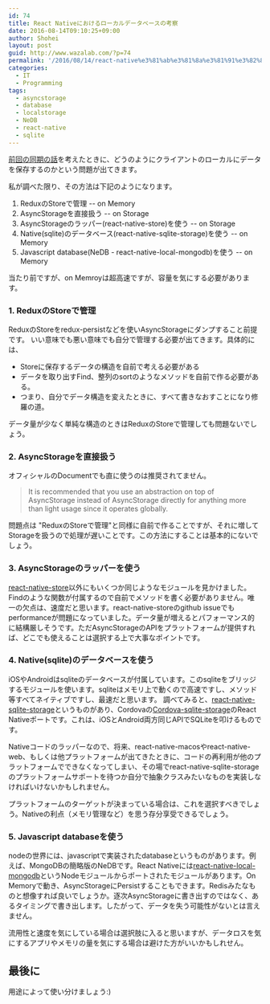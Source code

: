 ```yaml
---
id: 74
title: React Nativeにおけるローカルデータベースの考察
date: 2016-08-14T09:10:25+09:00
author: Shohei
layout: post
guid: http://www.wazalab.com/?p=74
permalink: '/2016/08/14/react-native%e3%81%ab%e3%81%8a%e3%81%91%e3%82%8b%e3%83%ad%e3%83%bc%e3%82%ab%e3%83%ab%e3%83%87%e3%83%bc%e3%82%bf%e3%83%99%e3%83%bc%e3%82%b9%e3%81%ae%e8%80%83%e5%af%9f/'
categories:
  - IT
  - Programming
tags:
  - asyncstorage
  - database
  - localstorage
  - NeDB
  - react-native
  - sqlite
---
```

[前回の同期の話](http://www.wazalab.com/2016/08/13/%E3%83%A2%E3%83%90%E3%82%A4%E3%83%AB%E3%82%A2%E3%83%97%E3%83%AA%E3%81%A8%E3%82%B5%E3%83%BC%E3%83%90%E9%96%93%E3%81%AE%E5%90%8C%E6%9C%9F%E6%96%B9%E6%B3%95-evernote-way/)を考えたときに、どうのようにクライアントのローカルにデータを保存するのかという問題が出てきます。

私が調べた限り、その方法は下記のようになります。

1. ReduxのStoreで管理 -- on Memory
2. AsyncStorageを直接扱う -- on Storage
3. AsyncStorageのラッパー(react-native-store)を使う -- on Storage
4. Native(sqlite)のデータベース(react-native-sqlite-storage)を使う -- on Memory
5. Javascript database(NeDB - react-native-local-mongodb)を使う -- on Memory

当たり前ですが、on Memroyは超高速ですが、容量を気にする必要があります。

### 1. ReduxのStoreで管理 

ReduxのStoreをredux-persistなどを使いAsyncStorageにダンプすること前提です。
いい意味でも悪い意味でも自分で管理する必要が出てきます。具体的には、

* Storeに保存するデータの構造を自前で考える必要がある
* データを取り出すFind、整列のsortのようなメソッドを自前で作る必要がある。
* つまり、自分でデータ構造を変えたときに、すべて書きなおすことになり修羅の道。

データ量が少なく単純な構造のときはReduxのStoreで管理しても問題ないでしょう。

### 2. AsyncStorageを直接扱う 

オフィシャルのDocumentでも直に使うのは推奨されてません。

>It is recommended that you use an abstraction on top of AsyncStorage instead of AsyncStorage directly for anything more than light usage since it operates globally.

問題点は "ReduxのStoreで管理"と同様に自前で作ることですが、それに増してStorageを扱うので処理が遅いことです。この方法にすることは基本的にないでしょう。

### 3. AsyncStorageのラッパーを使う

[react-native-store](https://github.com/thewei/react-native-store)以外にもいくつか同じようなモジュールを見かけました。Findのような関数が付属するので自前でメソッドを書く必要がありません。唯一の欠点は、速度だと思います。react-native-storeのgithub issueでもperformanceが問題になっていました。データ量が増えるとパフォーマンス的に結構厳しそうです。ただAsyncStorageのAPIをプラットフォームが提供すれば、どこでも使えることは選択する上で大事なポイントです。

### 4. Native(sqlite)のデータベースを使う 

iOSやAndroidはsqliteのデータベースが付属しています。このsqliteをブリッジするモジュールを使います。sqliteはメモリ上で動くので高速ですし、メソッド等すべてネイティブですし、最速だと思います。
調べてみると、[react-native-sqlite-storage](https://github.com/andpor/react-native-sqlite-storage)というものがあり、Cordovaの[Cordova-sqlite-storage](https://github.com/litehelpers/Cordova-sqlite-storage)のReact Nativeポートです。これは、iOSとAndroid両方同じAPIでSQLiteを叩けるものです。

Nativeコードのラッパーなので、将来、react-native-macosやreact-native-web、もしくは他プラットフォームが出てきたときに、コードの再利用が他のプラットフォームでできなくなってしまい、その場でreact-native-sqlite-storageのプラットフォームサポートを待つか自分で抽象クラスみたいなものを実装しなければいけないかもしれません。

プラットフォームのターゲットが決まっている場合は、これを選択すべきでしょう。Nativeの利点（メモリ管理など）を思う存分享受できるでしょう。

### 5. Javascript databaseを使う

nodeの世界には、javascriptで実装されたdatabaseというものがあります。例えば、MongoDBの簡略版のNeDBです。React Nativeには[react-native-local-mongodb](https://github.com/smartdemocracy/react-native-local-mongodb)というNodeモジュールからポートされたモジュールがあります。On Memoryで動き、AsyncStorageにPersistすることもできます。Redisみたなものと想像すれば良いでしょうか。逐次AsyncStorageに書き出すのではなく、あるタイミングで書き出します。したがって、データを失う可能性がないとは言えません。

流用性と速度を気にしている場合は選択肢に入ると思いますが、データロスを気にするアプリやメモリの量を気にする場合は避けた方がいいかもしれせん。

## 最後に

用途によって使い分けましょう:)